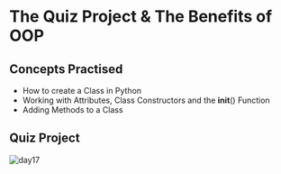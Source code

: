 # The Quiz Project & The Benefits of OOP
## Concepts Practised
- How to create a Class in Python
- Working with Attributes, Class Constructors and the __init__() Function
- Adding Methods to a Class
## Quiz Project
![day17](https://user-images.githubusercontent.com/98851253/154717147-b988f5f3-e66f-4133-8a60-c50e6c18ddec.gif)

